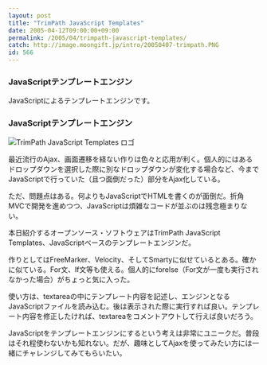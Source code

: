 ```yaml
---
layout: post
title: "TrimPath JavaScript Templates"
date: 2005-04-12T09:00:00+09:00
permalink: /2005/04/trimpath-javascript-templates/
catch: http://image.moongift.jp/intro/20050407-trimpath.PNG
id: 566
---
```

### JavaScriptテンプレートエンジン
  
JavaScriptによるテンプレートエンジンです。  
<!--more-->  

### JavaScriptテンプレートエンジン
  

![TrimPath JavaScript Templates ロゴ](http://image.moongift.jp/intro/20050407-trimpath.PNG "TrimPath JavaScript Templates ロゴ")

  

最近流行のAjax、画面遷移を経ない作りは色々と応用が利く。個人的にはあるドロップダウンを選択した際に別なドロップダウンが変化する場合など、今までJavaScriptで行っていた（且つ面倒だった）部分をAjax化している。

  

ただ、問題点はある。何よりもJavaScriptでHTMLを書くのが面倒だ。折角MVCで開発を進めつつ、JavaScriptは煩雑なコードが並ぶのは残念極まりない。

  

本日紹介するオープンソース・ソフトウェアはTrimPath JavaScript Templates、JavaScriptベースのテンプレートエンジンだ。

  

作りとしてはFreeMarker、Velocity、そしてSmartyに似せているとある。確かに似ている。For文、If文等も使える。個人的にforelse（For文が一度も実行されなかった場合）がちょっと気に入った。

  

使い方は、textareaの中にテンプレート内容を記述し、エンジンとなるJavaScriptファイルを読み込む。後は表示された際に実行すれば良い。テンプレート内容を修正したければ、textareaをコメントアウトして行えば良いだろう。

  

JavaScriptをテンプレートエンジンにするという考えは非常にユニークだ。普段はそれ程使わないかも知れない。だが、趣味としてAjaxを使ってみたい方には一緒にチャレンジしてみてもらいたい。

